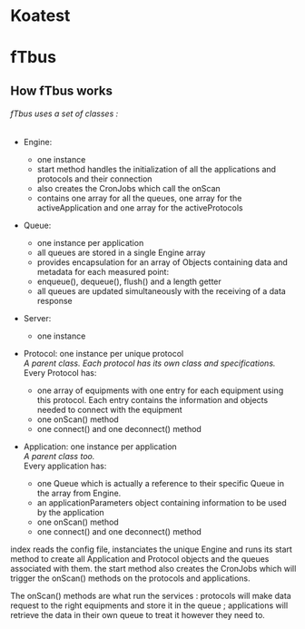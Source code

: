 # Koatest
# fTbus
## How fTbus works

###### fTbus uses a set of classes :


* Engine:  
  * one instance  
  * start method handles the initialization of all the applications and protocols and their connection  
  * also creates the CronJobs which call the onScan  
  * contains one array for all the queues, one array for the activeApplication and one array for the activeProtocols  

* Queue:  
  * one instance per application  
  * all queues are stored in a single Engine array  
  * provides encapsulation for an array of Objects containing data and metadata for each measured point:  
  * enqueue(), dequeue(), flush() and a length getter  
  * all queues are updated simultaneously with the receiving of a data response  

* Server:  
  * one instance

* Protocol: one instance per unique protocol  
*A parent class. Each protocol has its own class and specifications.*  
Every Protocol has:  
  * one array of equipments with one entry for each equipment using this protocol. Each entry contains the information and objects needed to connect with the equipment  
  * one onScan() method  
  * one connect() and one deconnect() method  

* Application: one instance per application  
*A parent class too.*  
Every application has:   
  * one Queue which is actually a reference to their specific Queue in the array from Engine.  
  * an applicationParameters object containing information to be used by the application  
  * one onScan() method  
  * one connect() and one deconnect() method  



index reads the config file, instanciates the unique Engine and runs its start method to create all Application and Protocol objects and the queues associated with them. the start method also creates the CronJobs which will trigger the onScan() methods on the protocols and applications.

The onScan() methods are what run the services : protocols will make data request to the right equipments and store it in the queue ; applications will retrieve the data in their own queue to treat it however they need to.